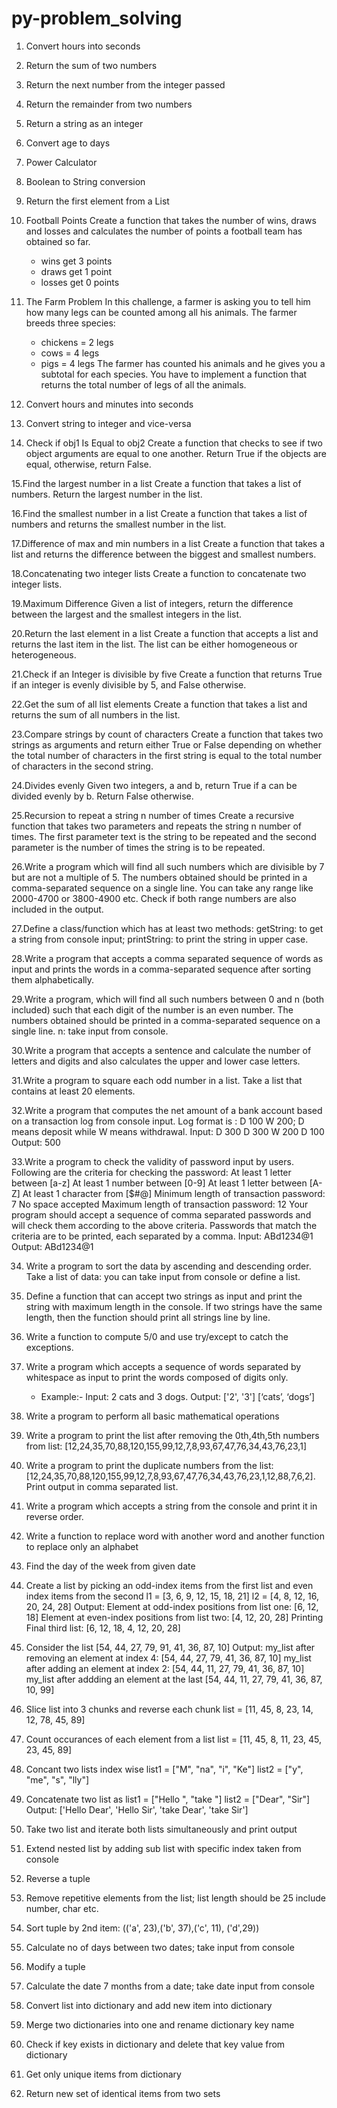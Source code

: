 # py-problem_solving

01. Convert hours into seconds

02. Return the sum of two numbers

03. Return the next number from the integer passed

04. Return the remainder from two numbers

05. Return a string as an integer

06. Convert age to days

07. Power Calculator

08. Boolean to String conversion

09. Return the first element from a List

10. Football Points
    Create a function that takes the number of wins, draws and losses and calculates the number of points a football team has obtained so far.
    - wins get 3 points
    - draws get 1 point
    - losses get 0 points
    
11. The Farm Problem
    In this challenge, a farmer is asking you to tell him how many legs can be counted among all his animals. The farmer breeds three species:
    - chickens = 2 legs
    - cows = 4 legs
    - pigs = 4 legs
    The farmer has counted his animals and he gives you a subtotal for each species. You have to implement a function that returns the total number of legs of all the animals.

12. Convert hours and minutes into seconds

13. Convert string to integer and vice-versa

14. Check if obj1 Is Equal to obj2
    Create a function that checks to see if two object arguments are equal to one another. Return True if the objects are equal, otherwise, return False.

15.Find the largest number in a list
    Create a function that takes a list of numbers. Return the largest number in the list.

16.Find the smallest number in a list
    Create a function that takes a list of numbers and returns the smallest number in the list.

17.Difference of max and min numbers in a list
    Create a function that takes a list and returns the difference between the biggest and smallest numbers.

18.Concatenating two integer lists
    Create a function to concatenate two integer lists.

19.Maximum Difference
    Given a list of integers, return the difference between the largest and the smallest integers in the list.

20.Return the last element in a list
    Create a function that accepts a list and returns the last item in the list. The list can be either homogeneous or heterogeneous.

21.Check if an Integer is divisible by five
    Create a function that returns True if an integer is evenly divisible by 5, and False otherwise.

22.Get the sum of all list elements
    Create a function that takes a list and returns the sum of all numbers in the list.

23.Compare strings by count of characters
    Create a function that takes two strings as arguments and return either True or False depending on whether the total number of characters in the first string is equal to the total number of characters in the second string.

24.Divides evenly
    Given two integers, a and b, return True if a can be divided evenly by b. Return False otherwise.

25.Recursion to repeat a string n number of times
    Create a recursive function that takes two parameters and repeats the string n number of times. The first parameter text is the string to be repeated and the second parameter is the number of times the string is to be repeated.

26.Write a program which will find all such numbers which are divisible by 7 but are not a multiple of 5. The numbers obtained should be printed in a comma-separated sequence on a single line. You can take any range like 2000-4700 or 3800-4900 etc. Check if both range numbers are also included in the output. 

27.Define a class/function which has at least two methods: getString: to get a string from console input; printString: to print the string in upper case.

28.Write a program that accepts a comma separated sequence of words as input and prints the words in a comma-separated sequence after sorting them alphabetically. 

29.Write a program, which will find all such numbers between 0 and n (both included) such that each digit of the number is an even number. The numbers obtained should be printed in a comma-separated sequence on a single line. n: take input from console. 

30.Write a program that accepts a sentence and calculate the number of letters and digits and also calculates the upper and lower case letters.

31.Write a program to square each odd number in a list. Take a list that contains at least 20 elements.

32.Write a program that computes the net amount of a bank account based on a transaction log from console input. 
    Log format is :  D 100 W 200; D means deposit while W means withdrawal. 
    Input: D 300 D 300 W 200 D 100
    Output: 500

33.Write a program to check the validity of password input by users. Following are the criteria for checking the password:
    At least 1 letter between [a-z]
    At least 1 number between [0-9]
    At least 1 letter between [A-Z]
    At least 1 character from [$#@]
    Minimum length of transaction password: 7
    No space accepted
    Maximum length of transaction password: 12 
    Your program should accept a sequence of comma separated passwords and will check them according to the above criteria. Passwords that match the criteria are to be printed, each separated by a comma. 
    Input: ABd1234@1 
    Output: ABd1234@1
 
34. Write a program to sort the data by ascending and descending order. Take a list of data: you can take input from console or define a list.

35. Define a function that can accept two strings as input and print the string with maximum length in the console. If two strings have the same length, then the function should print all strings line by line.

36. Write a function to compute 5/0 and use try/except to catch the exceptions.

37. Write a program which accepts a sequence of words separated by whitespace as input to print the words composed of digits only.
    - Example:- 
      Input: 2 cats and 3 dogs.
      Output: ['2', '3'] [‘cats’, ‘dogs’]
      
38. Write a program to perform all basic mathematical operations
 
39. Write a program to print the list after removing the 0th,4th,5th numbers from list:
   [12,24,35,70,88,120,155,99,12,7,8,93,67,47,76,34,43,76,23,1]
   
40. Write a program to print the duplicate numbers from the list: 
    [12,24,35,70,88,120,155,99,12,7,8,93,67,47,76,34,43,76,23,1,12,88,7,6,2].
    Print output in comma separated list.

41. Write a program which accepts a string from the console and print it in reverse order.

42. Write a function to replace word with another word and another function to replace only an alphabet
 
43. Find the day of the week from given date

44. Create a list by picking an odd-index items from the first list and even index items from the second
    l1 = [3, 6, 9, 12, 15, 18, 21]
    l2 = [4, 8, 12, 16, 20, 24, 28] 
    Output:
	Element at odd-index positions from list one: [6, 12, 18]
	Element at even-index positions from list two: [4, 12, 20, 28]
	Printing Final third list: [6, 12, 18, 4, 12, 20, 28]

45. Consider the list [54, 44, 27, 79, 91, 41, 36, 87, 10]
    Output:
	my_list after removing an element at index 4: [54, 44, 27, 79, 41, 36, 87, 10]
	my_list after adding an element at index 2: [54, 44, 11, 27, 79, 41, 36, 87, 10]
	my_list after addding an element at the last [54, 44, 11, 27, 79, 41, 36, 87, 10, 99]

46. Slice list into 3 chunks and reverse each chunk 
    list = [11, 45, 8, 23, 14, 12, 78, 45, 89] 

47. Count occurances of each element from a list
    list = [11, 45, 8, 11, 23, 45, 23, 45, 89]

48. Concant two lists index wise 
    list1 = ["M", "na", "i", "Ke"]
    list2 = ["y", "me", "s", "lly"]

49. Concatenate two list as
    list1 = ["Hello ", "take "]
    list2 = ["Dear", "Sir"]  
    Output: ['Hello Dear', 'Hello Sir', 'take Dear', 'take Sir']

50. Take two list and iterate both lists simultaneously and print output

51. Extend nested list by adding sub list with specific index taken from console

52. Reverse a tuple

53. Remove repetitive elements from the list; list length should be 25 include number, char etc.

54. Sort tuple by 2nd item: (('a', 23),('b', 37),('c', 11), ('d',29))

55. Calculate no of days between two dates; take input from console 

56. Modify a tuple

57. Calculate the date 7 months from a date; take date input from console

58. Convert list into dictionary and add new item into dictionary

59. Merge two dictionaries into one and rename dictionary key name 

60. Check if key exists in dictionary and delete that key value from dictionary

61. Get only unique items from dictionary

62. Return new set of identical items from two sets